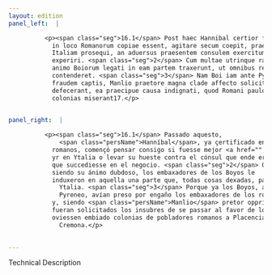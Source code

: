 ```yaml
---
layout: edition
panel_left:  |

          <p><span class="seg">16.1</span> Post haec Hannibal certior factus, quo
            in loco Romanorum copiae essent, agitare secum coepit, praestaret nec coeptum iter in
            Italiam prosequi, an aduersus praesentem consulem exercitum ducere et euentum totius rei
            experiri. <span class="seg">2</span> Cum multae utrinque rationes occurrerent, tandem fluctuantem
            animo Boiorum legati in eam partem traxerunt, ut omnibus rebus postpositis in Italiam
            contenderet. <span class="seg">3</span> Nam Boi iam ante Pyrenei transitum legatis Romanorum per
            fraudem captis, Manlio praetore magna clade affecto solicitatis Insubribus ad Poenum
            defecerant, ea praecipue causa indignati, quod Romani paulo ante Placentiam Cremonamque
            colonias miserant17.</p>
        

panel_right:  |

          <p><span class="seg">16.1</span> Passado aquesto,
              <span class="persName">Hanníbal</span>, ya çertificado en qué logar estavan las compañas de los
            romanos, començó pensar consigo si fuesse mejor <a href="" target="new"><img src="../public/images/1491/1491.jpg"/></a>[168v,a] continuar su camino para
            yr en Ytalia o levar su hueste contra el cónsul que ende era çercano, y experimentar lo
            que succediesse en el negocio. <span class="seg">2</span> Occurriéndole de cada parte razones, al fin,
            siendo su ánimo dubdoso, los embaxadores de los Boyos le
            induxeron en aquella una parte que, todas cosas dexadas, passasse en
              Ytalia. <span class="seg">3</span> Porque ya los Boyos, ante que <span class="persName">Hanníbal</span> passasse el
              Pyreneo, avían preso por engaño los embaxadores de los romanos
            y, siendo <span class="persName">Manlio</span> pretor opprimido con grand pérdida de su gente,
            fueran solicitados los insubres de se passar al favor de los carthagineses, siendo d’esta causa indignados que los romanos poco antes
            oviessen embiado colonias de pobladores romanos a Placencia y a
              Cremona.</p>
        

---
```


Technical Description 